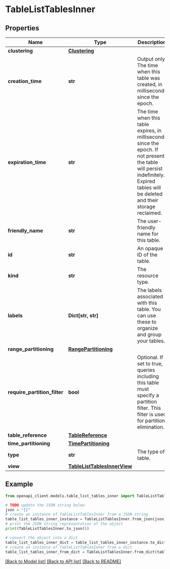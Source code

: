 # TableListTablesInner


## Properties

Name | Type | Description | Notes
------------ | ------------- | ------------- | -------------
**clustering** | [**Clustering**](Clustering.md) |  | [optional] 
**creation_time** | **str** | Output only. The time when this table was created, in milliseconds since the epoch. | [optional] [readonly] 
**expiration_time** | **str** | The time when this table expires, in milliseconds since the epoch. If not present, the table will persist indefinitely. Expired tables will be deleted and their storage reclaimed. | [optional] 
**friendly_name** | **str** | The user-friendly name for this table. | [optional] 
**id** | **str** | An opaque ID of the table. | [optional] 
**kind** | **str** | The resource type. | [optional] 
**labels** | **Dict[str, str]** | The labels associated with this table. You can use these to organize and group your tables. | [optional] 
**range_partitioning** | [**RangePartitioning**](RangePartitioning.md) |  | [optional] 
**require_partition_filter** | **bool** | Optional. If set to true, queries including this table must specify a partition filter. This filter is used for partition elimination. | [optional] [default to False]
**table_reference** | [**TableReference**](TableReference.md) |  | [optional] 
**time_partitioning** | [**TimePartitioning**](TimePartitioning.md) |  | [optional] 
**type** | **str** | The type of table. | [optional] 
**view** | [**TableListTablesInnerView**](TableListTablesInnerView.md) |  | [optional] 

## Example

```python
from openapi_client.models.table_list_tables_inner import TableListTablesInner

# TODO update the JSON string below
json = "{}"
# create an instance of TableListTablesInner from a JSON string
table_list_tables_inner_instance = TableListTablesInner.from_json(json)
# print the JSON string representation of the object
print(TableListTablesInner.to_json())

# convert the object into a dict
table_list_tables_inner_dict = table_list_tables_inner_instance.to_dict()
# create an instance of TableListTablesInner from a dict
table_list_tables_inner_from_dict = TableListTablesInner.from_dict(table_list_tables_inner_dict)
```
[[Back to Model list]](../README.md#documentation-for-models) [[Back to API list]](../README.md#documentation-for-api-endpoints) [[Back to README]](../README.md)


